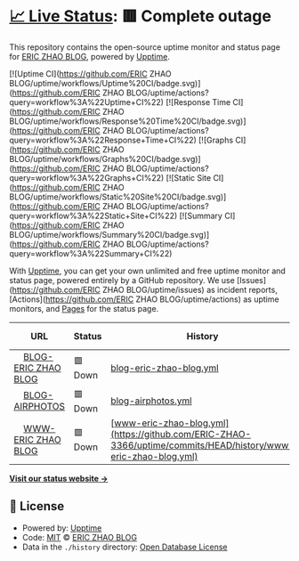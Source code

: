 # [📈 Live Status](https://demo.upptime.js.org): <!--live status--> **🟥 Complete outage**

This repository contains the open-source uptime monitor and status page for [ERIC ZHAO BLOG](https://demo.upptime.js.org), powered by [Upptime](https://github.com/upptime/upptime).

[![Uptime CI](https://github.com/ERIC ZHAO BLOG/uptime/workflows/Uptime%20CI/badge.svg)](https://github.com/ERIC ZHAO BLOG/uptime/actions?query=workflow%3A%22Uptime+CI%22)
[![Response Time CI](https://github.com/ERIC ZHAO BLOG/uptime/workflows/Response%20Time%20CI/badge.svg)](https://github.com/ERIC ZHAO BLOG/uptime/actions?query=workflow%3A%22Response+Time+CI%22)
[![Graphs CI](https://github.com/ERIC ZHAO BLOG/uptime/workflows/Graphs%20CI/badge.svg)](https://github.com/ERIC ZHAO BLOG/uptime/actions?query=workflow%3A%22Graphs+CI%22)
[![Static Site CI](https://github.com/ERIC ZHAO BLOG/uptime/workflows/Static%20Site%20CI/badge.svg)](https://github.com/ERIC ZHAO BLOG/uptime/actions?query=workflow%3A%22Static+Site+CI%22)
[![Summary CI](https://github.com/ERIC ZHAO BLOG/uptime/workflows/Summary%20CI/badge.svg)](https://github.com/ERIC ZHAO BLOG/uptime/actions?query=workflow%3A%22Summary+CI%22)

With [Upptime](https://upptime.js.org), you can get your own unlimited and free uptime monitor and status page, powered entirely by a GitHub repository. We use [Issues](https://github.com/ERIC ZHAO BLOG/uptime/issues) as incident reports, [Actions](https://github.com/ERIC ZHAO BLOG/uptime/actions) as uptime monitors, and [Pages](https://demo.upptime.js.org) for the status page.

<!--start: status pages-->
<!-- This summary is generated by Upptime (https://github.com/upptime/upptime) -->
<!-- Do not edit this manually, your changes will be overwritten -->
<!-- prettier-ignore -->
| URL | Status | History | Response Time | Uptime |
| --- | ------ | ------- | ------------- | ------ |
| <img alt="" src="https://favicons.githubusercontent.com/blog.csn3366.ga" height="13"> [BLOG-ERIC ZHAO BLOG](https://blog.csn3366.ga) | 🟥 Down | [blog-eric-zhao-blog.yml](https://github.com/ERIC-ZHAO-3366/uptime/commits/HEAD/history/blog-eric-zhao-blog.yml) | <details><summary><img alt="Response time graph" src="./graphs/blog-eric-zhao-blog/response-time-week.png" height="20"> 274ms</summary><br><a href="https://demo.upptime.js.org/history/blog-eric-zhao-blog"><img alt="Response time 425" src="https://img.shields.io/endpoint?url=https%3A%2F%2Fraw.githubusercontent.com%2FERIC-ZHAO-3366%2Fuptime%2FHEAD%2Fapi%2Fblog-eric-zhao-blog%2Fresponse-time.json"></a><br><a href="https://demo.upptime.js.org/history/blog-eric-zhao-blog"><img alt="24-hour response time 241" src="https://img.shields.io/endpoint?url=https%3A%2F%2Fraw.githubusercontent.com%2FERIC-ZHAO-3366%2Fuptime%2FHEAD%2Fapi%2Fblog-eric-zhao-blog%2Fresponse-time-day.json"></a><br><a href="https://demo.upptime.js.org/history/blog-eric-zhao-blog"><img alt="7-day response time 274" src="https://img.shields.io/endpoint?url=https%3A%2F%2Fraw.githubusercontent.com%2FERIC-ZHAO-3366%2Fuptime%2FHEAD%2Fapi%2Fblog-eric-zhao-blog%2Fresponse-time-week.json"></a><br><a href="https://demo.upptime.js.org/history/blog-eric-zhao-blog"><img alt="30-day response time 332" src="https://img.shields.io/endpoint?url=https%3A%2F%2Fraw.githubusercontent.com%2FERIC-ZHAO-3366%2Fuptime%2FHEAD%2Fapi%2Fblog-eric-zhao-blog%2Fresponse-time-month.json"></a><br><a href="https://demo.upptime.js.org/history/blog-eric-zhao-blog"><img alt="1-year response time 425" src="https://img.shields.io/endpoint?url=https%3A%2F%2Fraw.githubusercontent.com%2FERIC-ZHAO-3366%2Fuptime%2FHEAD%2Fapi%2Fblog-eric-zhao-blog%2Fresponse-time-year.json"></a></details> | <details><summary><a href="https://demo.upptime.js.org/history/blog-eric-zhao-blog">0.00%</a></summary><a href="https://demo.upptime.js.org/history/blog-eric-zhao-blog"><img alt="All-time uptime 0.00%" src="https://img.shields.io/endpoint?url=https%3A%2F%2Fraw.githubusercontent.com%2FERIC-ZHAO-3366%2Fuptime%2FHEAD%2Fapi%2Fblog-eric-zhao-blog%2Fuptime.json"></a><br><a href="https://demo.upptime.js.org/history/blog-eric-zhao-blog"><img alt="24-hour uptime 0.00%" src="https://img.shields.io/endpoint?url=https%3A%2F%2Fraw.githubusercontent.com%2FERIC-ZHAO-3366%2Fuptime%2FHEAD%2Fapi%2Fblog-eric-zhao-blog%2Fuptime-day.json"></a><br><a href="https://demo.upptime.js.org/history/blog-eric-zhao-blog"><img alt="7-day uptime 0.00%" src="https://img.shields.io/endpoint?url=https%3A%2F%2Fraw.githubusercontent.com%2FERIC-ZHAO-3366%2Fuptime%2FHEAD%2Fapi%2Fblog-eric-zhao-blog%2Fuptime-week.json"></a><br><a href="https://demo.upptime.js.org/history/blog-eric-zhao-blog"><img alt="30-day uptime 1.38%" src="https://img.shields.io/endpoint?url=https%3A%2F%2Fraw.githubusercontent.com%2FERIC-ZHAO-3366%2Fuptime%2FHEAD%2Fapi%2Fblog-eric-zhao-blog%2Fuptime-month.json"></a><br><a href="https://demo.upptime.js.org/history/blog-eric-zhao-blog"><img alt="1-year uptime 0.00%" src="https://img.shields.io/endpoint?url=https%3A%2F%2Fraw.githubusercontent.com%2FERIC-ZHAO-3366%2Fuptime%2FHEAD%2Fapi%2Fblog-eric-zhao-blog%2Fuptime-year.json"></a></details>
| <img alt="" src="https://favicons.githubusercontent.com/blog.airphotos.top" height="13"> [BLOG-AIRPHOTOS](https://blog.airphotos.top) | 🟥 Down | [blog-airphotos.yml](https://github.com/ERIC-ZHAO-3366/uptime/commits/HEAD/history/blog-airphotos.yml) | <details><summary><img alt="Response time graph" src="./graphs/blog-airphotos/response-time-week.png" height="20"> 0ms</summary><br><a href="https://demo.upptime.js.org/history/blog-airphotos"><img alt="Response time 301" src="https://img.shields.io/endpoint?url=https%3A%2F%2Fraw.githubusercontent.com%2FERIC-ZHAO-3366%2Fuptime%2FHEAD%2Fapi%2Fblog-airphotos%2Fresponse-time.json"></a><br><a href="https://demo.upptime.js.org/history/blog-airphotos"><img alt="24-hour response time 0" src="https://img.shields.io/endpoint?url=https%3A%2F%2Fraw.githubusercontent.com%2FERIC-ZHAO-3366%2Fuptime%2FHEAD%2Fapi%2Fblog-airphotos%2Fresponse-time-day.json"></a><br><a href="https://demo.upptime.js.org/history/blog-airphotos"><img alt="7-day response time 0" src="https://img.shields.io/endpoint?url=https%3A%2F%2Fraw.githubusercontent.com%2FERIC-ZHAO-3366%2Fuptime%2FHEAD%2Fapi%2Fblog-airphotos%2Fresponse-time-week.json"></a><br><a href="https://demo.upptime.js.org/history/blog-airphotos"><img alt="30-day response time 0" src="https://img.shields.io/endpoint?url=https%3A%2F%2Fraw.githubusercontent.com%2FERIC-ZHAO-3366%2Fuptime%2FHEAD%2Fapi%2Fblog-airphotos%2Fresponse-time-month.json"></a><br><a href="https://demo.upptime.js.org/history/blog-airphotos"><img alt="1-year response time 301" src="https://img.shields.io/endpoint?url=https%3A%2F%2Fraw.githubusercontent.com%2FERIC-ZHAO-3366%2Fuptime%2FHEAD%2Fapi%2Fblog-airphotos%2Fresponse-time-year.json"></a></details> | <details><summary><a href="https://demo.upptime.js.org/history/blog-airphotos">0.00%</a></summary><a href="https://demo.upptime.js.org/history/blog-airphotos"><img alt="All-time uptime 0.00%" src="https://img.shields.io/endpoint?url=https%3A%2F%2Fraw.githubusercontent.com%2FERIC-ZHAO-3366%2Fuptime%2FHEAD%2Fapi%2Fblog-airphotos%2Fuptime.json"></a><br><a href="https://demo.upptime.js.org/history/blog-airphotos"><img alt="24-hour uptime 0.00%" src="https://img.shields.io/endpoint?url=https%3A%2F%2Fraw.githubusercontent.com%2FERIC-ZHAO-3366%2Fuptime%2FHEAD%2Fapi%2Fblog-airphotos%2Fuptime-day.json"></a><br><a href="https://demo.upptime.js.org/history/blog-airphotos"><img alt="7-day uptime 0.00%" src="https://img.shields.io/endpoint?url=https%3A%2F%2Fraw.githubusercontent.com%2FERIC-ZHAO-3366%2Fuptime%2FHEAD%2Fapi%2Fblog-airphotos%2Fuptime-week.json"></a><br><a href="https://demo.upptime.js.org/history/blog-airphotos"><img alt="30-day uptime 1.38%" src="https://img.shields.io/endpoint?url=https%3A%2F%2Fraw.githubusercontent.com%2FERIC-ZHAO-3366%2Fuptime%2FHEAD%2Fapi%2Fblog-airphotos%2Fuptime-month.json"></a><br><a href="https://demo.upptime.js.org/history/blog-airphotos"><img alt="1-year uptime 0.00%" src="https://img.shields.io/endpoint?url=https%3A%2F%2Fraw.githubusercontent.com%2FERIC-ZHAO-3366%2Fuptime%2FHEAD%2Fapi%2Fblog-airphotos%2Fuptime-year.json"></a></details>
| <img alt="" src="https://favicons.githubusercontent.com/www.csn3366.ga" height="13"> [WWW-ERIC ZHAO BLOG](https://www.csn3366.ga) | 🟥 Down | [www-eric-zhao-blog.yml](https://github.com/ERIC-ZHAO-3366/uptime/commits/HEAD/history/www-eric-zhao-blog.yml) | <details><summary><img alt="Response time graph" src="./graphs/www-eric-zhao-blog/response-time-week.png" height="20"> 170ms</summary><br><a href="https://demo.upptime.js.org/history/www-eric-zhao-blog"><img alt="Response time 382" src="https://img.shields.io/endpoint?url=https%3A%2F%2Fraw.githubusercontent.com%2FERIC-ZHAO-3366%2Fuptime%2FHEAD%2Fapi%2Fwww-eric-zhao-blog%2Fresponse-time.json"></a><br><a href="https://demo.upptime.js.org/history/www-eric-zhao-blog"><img alt="24-hour response time 61" src="https://img.shields.io/endpoint?url=https%3A%2F%2Fraw.githubusercontent.com%2FERIC-ZHAO-3366%2Fuptime%2FHEAD%2Fapi%2Fwww-eric-zhao-blog%2Fresponse-time-day.json"></a><br><a href="https://demo.upptime.js.org/history/www-eric-zhao-blog"><img alt="7-day response time 170" src="https://img.shields.io/endpoint?url=https%3A%2F%2Fraw.githubusercontent.com%2FERIC-ZHAO-3366%2Fuptime%2FHEAD%2Fapi%2Fwww-eric-zhao-blog%2Fresponse-time-week.json"></a><br><a href="https://demo.upptime.js.org/history/www-eric-zhao-blog"><img alt="30-day response time 287" src="https://img.shields.io/endpoint?url=https%3A%2F%2Fraw.githubusercontent.com%2FERIC-ZHAO-3366%2Fuptime%2FHEAD%2Fapi%2Fwww-eric-zhao-blog%2Fresponse-time-month.json"></a><br><a href="https://demo.upptime.js.org/history/www-eric-zhao-blog"><img alt="1-year response time 382" src="https://img.shields.io/endpoint?url=https%3A%2F%2Fraw.githubusercontent.com%2FERIC-ZHAO-3366%2Fuptime%2FHEAD%2Fapi%2Fwww-eric-zhao-blog%2Fresponse-time-year.json"></a></details> | <details><summary><a href="https://demo.upptime.js.org/history/www-eric-zhao-blog">0.00%</a></summary><a href="https://demo.upptime.js.org/history/www-eric-zhao-blog"><img alt="All-time uptime 0.00%" src="https://img.shields.io/endpoint?url=https%3A%2F%2Fraw.githubusercontent.com%2FERIC-ZHAO-3366%2Fuptime%2FHEAD%2Fapi%2Fwww-eric-zhao-blog%2Fuptime.json"></a><br><a href="https://demo.upptime.js.org/history/www-eric-zhao-blog"><img alt="24-hour uptime 0.00%" src="https://img.shields.io/endpoint?url=https%3A%2F%2Fraw.githubusercontent.com%2FERIC-ZHAO-3366%2Fuptime%2FHEAD%2Fapi%2Fwww-eric-zhao-blog%2Fuptime-day.json"></a><br><a href="https://demo.upptime.js.org/history/www-eric-zhao-blog"><img alt="7-day uptime 0.00%" src="https://img.shields.io/endpoint?url=https%3A%2F%2Fraw.githubusercontent.com%2FERIC-ZHAO-3366%2Fuptime%2FHEAD%2Fapi%2Fwww-eric-zhao-blog%2Fuptime-week.json"></a><br><a href="https://demo.upptime.js.org/history/www-eric-zhao-blog"><img alt="30-day uptime 1.38%" src="https://img.shields.io/endpoint?url=https%3A%2F%2Fraw.githubusercontent.com%2FERIC-ZHAO-3366%2Fuptime%2FHEAD%2Fapi%2Fwww-eric-zhao-blog%2Fuptime-month.json"></a><br><a href="https://demo.upptime.js.org/history/www-eric-zhao-blog"><img alt="1-year uptime 0.00%" src="https://img.shields.io/endpoint?url=https%3A%2F%2Fraw.githubusercontent.com%2FERIC-ZHAO-3366%2Fuptime%2FHEAD%2Fapi%2Fwww-eric-zhao-blog%2Fuptime-year.json"></a></details>

<!--end: status pages-->

[**Visit our status website →**](https://demo.upptime.js.org)

## 📄 License

- Powered by: [Upptime](https://github.com/upptime/upptime)
- Code: [MIT](./LICENSE) © [ERIC ZHAO BLOG](https://demo.upptime.js.org)
- Data in the `./history` directory: [Open Database License](https://opendatacommons.org/licenses/odbl/1-0/)
